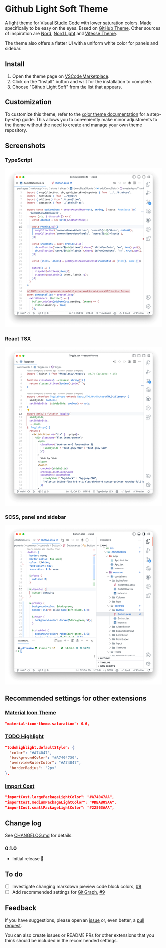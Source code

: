 # Github Light Soft Theme

A light theme for [Visual Studio Code](http://code.visualstudio.com/) with lower saturation colors. Made specifically to be easy on the eyes. Based on [GitHub Theme](https://marketplace.visualstudio.com/items?itemName=GitHub.github-vscode-theme). Other sources of inspiration are [Nord](https://marketplace.visualstudio.com/items?itemName=arcticicestudio.nord-visual-studio-code), [Nord Light](https://marketplace.visualstudio.com/items?itemName=huytd.nord-light) and [Vitesse Theme](https://marketplace.visualstudio.com/items?itemName=antfu.theme-vitesse).

The theme also offers a flatter UI with a uniform white color for panels and sidebar.

## Install

<!-- TODO Add proper link -->
1. Open the theme page on [VSCode Marketplace](www.google.com).
2. Click on the "Install" button and wait for the installation to complete.
3. Choose "Github Light Soft" from the list that appears.

## Customization

To customize this theme, refer to the [color theme documentation](https://code.visualstudio.com/api/extension-guides/color-theme) for a step-by-step guide. This allows you to conveniently make minor adjustments to the theme without the need to create and manage your own theme repository.

## Screenshots

### TypeScript

![Github Light Soft Theme with TypeScript](images/screenshot-ts.png)

### React TSX

![Github Light Soft Theme with React TSX](images/screenshot-tsx.png)

### SCSS, panel and sidebar

![Github Light Soft Theme with SCSS](images/screenshot-scss.png)

## Recommended settings for other extensions

### [Material Icon Theme](https://marketplace.visualstudio.com/items?itemName=PKief.material-icon-theme)

```json
"material-icon-theme.saturation": 0.6,
```

### [TODO Highlight](https://marketplace.visualstudio.com/items?itemName=wayou.vscode-todo-highlight)

```json
"todohighlight.defaultStyle": {
  "color": "#A74047",
  "backgroundColor": "#A7404730",
  "overviewRulerColor": "#A74047",
  "borderRadius": "2px"
},
```

### [Import Cost](https://marketplace.visualstudio.com/items?itemName=wix.vscode-import-cost)

```json
"importCost.largePackageLightColor": "#A74047AA",
"importCost.mediumPackageLightColor": "#DBAB09AA",
"importCost.smallPackageLightColor": "#22863AAA",
```

## Change log

See [CHANGELOG.md](CHANGELOG.md) for details.

### 0.1.0

- Initial release 🚀

## To do

- [ ] Investigate changing markdown preview code block colors, [#8](https://github.com/IgorKrupenja/vscode-github-light-soft-theme/issues/8)
- [ ] Add recommended settings for [Git Graph](https://marketplace.visualstudio.com/items?itemName=mhutchie.git-graph), [#9](https://github.com/IgorKrupenja/vscode-github-light-soft-theme/issues/9)

## Feedback

If you have suggestions, please open an [issue](https://github.com/IgorKrupenja/vscode-github-light-soft-theme/issues/new) or, even better, a [pull request](https://github.com/IgorKrupenja/vscode-github-light-soft-theme/pulls).

You can also create issues or README PRs for other extensions that you think should be included in the recommended settings.
